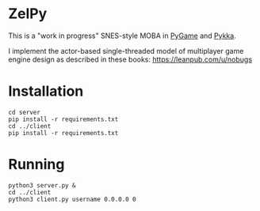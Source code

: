 # ZelPy

This is a "work in progress" SNES-style MOBA in [PyGame](https://www.pygame.org/) and [Pykka](https://www.pykka.org/en/latest/).

I implement the actor-based single-threaded model of multiplayer game engine design as described in these books: https://leanpub.com/u/nobugs

# Installation

```
cd server
pip install -r requirements.txt
cd ../client
pip install -r requirements.txt
```

# Running

```
python3 server.py &
cd ../client
python3 client.py username 0.0.0.0 0
```

